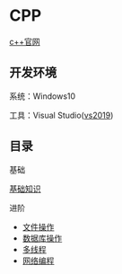 # CPP
[c++官网](http://www.cplusplus.com/)

## 开发环境
系统：Windows10

工具：Visual Studio([vs2019](https://visualstudio.microsoft.com/thank-you-downloading-visual-studio/?sku=Community&rel=16))

## 目录
基础

[基础知识](note/基础知识.md)

进阶

- [文件操作](note/文件操作.md)
- [数据库操作](note/数据库操作.md)
- [多线程](note/多线程.md)
- [网络编程](note/网络编程.md)

[](note/)
